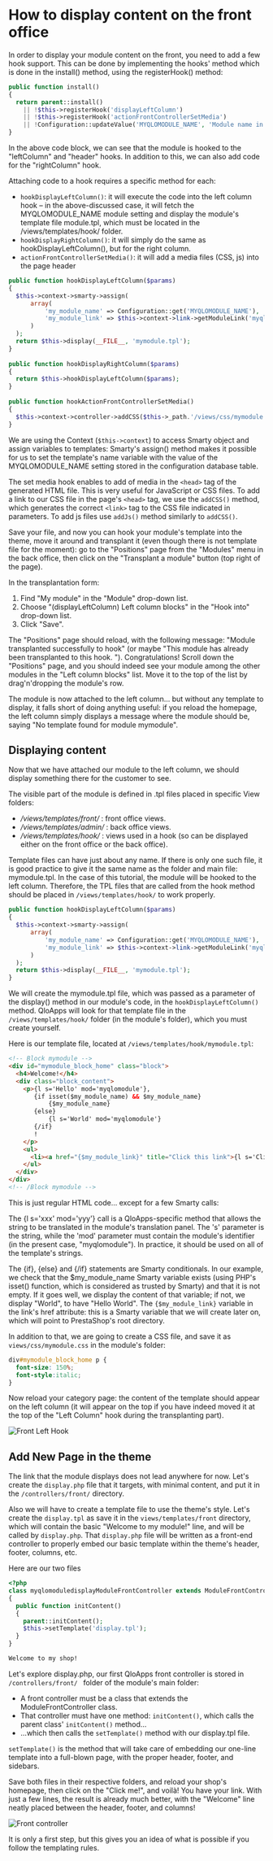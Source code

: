 # How to display content on the front office

In order to display your module content on the front, you need to add a few hook support. This can be done by implementing the hooks' method which is done in the install() method, using the registerHook() method:

```php
public function install()
{
  return parent::install()
    || !$this->registerHook('displayLeftColumn')
    || !$this->registerHook('actionFrontControllerSetMedia')
    || !Configuration::updateValue('MYQLOMODULE_NAME', 'Module name in configuration table');
}
```
In the above code block, we can see that the module is hooked to the "leftColumn" and "header" hooks. In addition to this, we can also add code for the "rightColumn" hook.

Attaching code to a hook requires a specific method for each:

- `hookDisplayLeftColumn()`: it will execute the code into the left column hook  – in the above-discussed case, it will fetch the MYQLOMODULE_NAME module setting and display the module's template file module.tpl, which must be located in the /views/templates/hook/ folder.
- `hookDisplayRightColumn()`: it will simply do the same as hookDisplayLeftColumn(), but for the right column.
- `actionFrontControllerSetMedia()`: it will add a media files (CSS, js) into the page header

```php
public function hookDisplayLeftColumn($params)
{
  $this->context->smarty->assign(
      array(
          'my_module_name' => Configuration::get('MYQLOMODULE_NAME'),
          'my_module_link' => $this->context->link->getModuleLink('myqlomodule', 'display')
      )
  );
  return $this->display(__FILE__, 'mymodule.tpl');
}
   
public function hookDisplayRightColumn($params)
{
  return $this->hookDisplayLeftColumn($params);
}
   
public function hookActionFrontControllerSetMedia()
{
  $this->context->controller->addCSS($this->_path.'/views/css/mymodule.css', 'all');
}  
```

We are using the Context (`$this->context`) to access Smarty object and assign variables to templates: Smarty's assign() method makes it possible for us to set the template's name variable with the value of the MYQLOMODULE_NAME setting stored in the configuration database table.

The set media hook enables to add of media in the `<head>` tag of the generated HTML file. This is very useful for JavaScript or CSS files. To add a link to our CSS file in the page's `<head>` tag, we use the `addCSS()` method, which generates the correct `<link>` tag to the CSS file indicated in parameters. To add js files use `addJs()` method similarly to `addCSS()`.

Save your file, and now you can hook your module's template into the theme, move it around and transplant it (even though there is not template file for the moment): go to the "Positions" page from the "Modules" menu in the back office, then click on the "Transplant a module" button (top right of the page).

In the transplantation form:
1) Find "My module" in the "Module" drop-down list.
2) Choose "(displayLeftColumn) Left column blocks" in the "Hook into" drop-down list.
3) Click "Save".

The "Positions" page should reload, with the following message: "Module transplanted successfully to hook" (or maybe "This module has already been transplanted to this hook. "). Congratulations! Scroll down the "Positions" page, and you should indeed see your module among the other modules in the "Left column blocks" list. Move it to the top of the list by drag'n'dropping the module's row.

The module is now attached to the left column... but without any template to display, it falls short of doing anything useful: if you reload the homepage, the left column simply displays a message where the module should be, saying "No template found for module mymodule".


## Displaying content
Now that we have attached our module to the left column, we should display something there for the customer to see.

The visible part of the module is defined in .tpl files placed in specific View folders:

- */views/templates/front/* : front office views.
- */views/templates/admin/* : back office views.
- */views/templates/hook/* : views used in a hook (so can be displayed either on the front office or the back office).
   

Template files can have just about any name. If there is only one such file, it is good practice to give it the same name as the folder and main file: mymodule.tpl.
In the case of this tutorial, the module will be hooked to the left column. Therefore, the TPL files that are called from the hook method should be placed in `/views/templates/hook/` to work properly.

```php
public function hookDisplayLeftColumn($params)
{
  $this->context->smarty->assign(
      array(
          'my_module_name' => Configuration::get('MYQLOMODULE_NAME'),
          'my_module_link' => $this->context->link->getModuleLink('myqlomodule', 'display')
      )
  );
  return $this->display(__FILE__, 'mymodule.tpl');
}
```

We will create the mymodule.tpl file, which was passed as a parameter of the display() method in our module's code, in the `hookDisplayLeftColumn()` method. QloApps will look for that template file in the `/views/templates/hook/` folder (in the module's folder), which you must create yourself.

Here is our template file, located at `/views/templates/hook/mymodule.tpl`:

``` html
<!-- Block mymodule -->
<div id="mymodule_block_home" class="block">
  <h4>Welcome!</h4>
  <div class="block_content">
    <p>{l s='Hello' mod='myqlomodule'},
       {if isset($my_module_name) && $my_module_name}
           {$my_module_name}
       {else}
           {l s='World' mod='myqlomodule'}
       {/if}
       !       
    </p>   
    <ul>
      <li><a href="{$my_module_link}" title="Click this link">{l s='Click me!' mod='myqlomodule'}</a></li>
    </ul>
  </div>
</div>
<!-- /Block mymodule -->
```
This is just regular HTML code... except for a few Smarty calls:

The {l s='xxx' mod='yyy'} call is a QloApps-specific method that allows the string to be translated in the module's translation panel. The 's' parameter is the string, while the 'mod' parameter must contain the module's identifier (in the present case, "myqlomodule"). In practice, it should be used on all of the template's strings.

The {if}, {else} and {/if} statements are Smarty conditionals. In our example, we check that the $my_module_name Smarty variable exists (using PHP's isset() function, which is considered as trusted by Smarty) and that it is not empty. If it goes well, we display the content of that variable; if not, we display "World", to have "Hello World".
The `{$my_module_link}` variable in the link's href attribute: this is a Smarty variable that we will create later on, which will point to PrestaShop's root directory.

In addition to that, we are going to create a CSS file, and save it as `views/css/mymodule.css` in the module's folder:

``` css
div#mymodule_block_home p {
  font-size: 150%;
  font-style:italic;
}
```

Now reload your category page: the content of the template should appear on the left column (it will appear on the top if you have indeed moved it at the top of the "Left Column" hook during the transplanting part).

![Front Left Hook](..//assets/images/module_development/front-hook-block.png)

## Add New Page in the theme

The link that the module displays does not lead anywhere for now. Let's create the `display.php` file that it targets, with minimal content, and put it in the `/controllers/front/` directory.

Also we will have to create a template file to use the theme's style. Let's create the `display.tpl` as save it in the `views/templates/front` directory, which will contain the basic "Welcome to my module!" line, and will be called by `display.php`. That `display.php` file will be written as a front-end controller to properly embed our basic template within the theme's header, footer, columns, etc.

Here are our two files

``` php
<?php
class myqlomoduledisplayModuleFrontController extends ModuleFrontController
{
  public function initContent()
  {
    parent::initContent();
    $this->setTemplate('display.tpl');
  }
}
```
``` html
Welcome to my shop!
```

Let's explore display.php, our first QloApps front controller is stored in `/controllers/front/ ` folder of the module's main folder:

- A front controller must be a class that extends the ModuleFrontController class.
- That controller must have one method: `initContent()`, which calls the parent class' `initContent()` method...
- ...which then calls the `setTemplate()` method with our display.tpl file.

`setTemplate()` is the method that will take care of embedding our one-line template into a full-blown page, with the proper header, footer, and sidebars.

Save both files in their respective folders, and reload your shop's homepage, then click on the "Click me!", and voilà! You have your link. With just a few lines, the result is already much better, with the "Welcome" line neatly placed between the header, footer, and columns!

![Front controller](..//assets/images/module_development/front-controller.png)

It is only a first step, but this gives you an idea of what is possible if you follow the templating rules.

